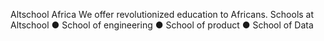 Altschool Africa We offer revolutionized education to Africans. Schools at Altschool ● School of engineering ● School of product ● School of Data
